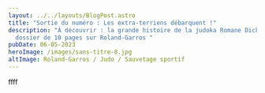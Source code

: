 ```yaml
---
layout: ../../layouts/BlogPost.astro
title: "Sortie du numéro : Les extra-terriens débarquent !"
description: "À découvrir : la grande histoire de la judoka Romane Dicko et un
  dossier de 10 pages sur Roland-Garros "
pubDate: 06-05-2023
heroImage: /images/sans-titre-8.jpg
altImage: Roland-Garros / Judo / Sauvetage sportif
---
```

ffff